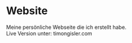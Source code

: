 # Website

Meine persönliche Webseite die ich erstellt habe. <br>
Live Version unter: timongisler.com
